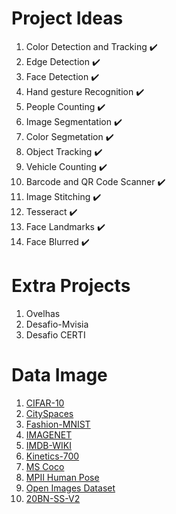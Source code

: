 # Project Ideas

1.  Color Detection and Tracking :heavy_check_mark:
2.  Edge Detection :heavy_check_mark:
3.  Face Detection :heavy_check_mark:
4.  Hand gesture Recognition :heavy_check_mark:
5.  People Counting :heavy_check_mark:
6.  Image Segmentation :heavy_check_mark:
7.  Color Segmetation :heavy_check_mark:
8.  Object Tracking :heavy_check_mark:
9. Vehicle Counting :heavy_check_mark:
10. Barcode and QR Code Scanner :heavy_check_mark:
11. Image Stitching :heavy_check_mark:
12. Tesseract :heavy_check_mark:
13. Face Landmarks :heavy_check_mark:
14. Face Blurred :heavy_check_mark:


# Extra Projects

1. Ovelhas
2. Desafio-Mvisia
3. Desafio CERTI


# Data Image 

1. [CIFAR-10](https://www.cs.toronto.edu/~kriz/cifar.html)
2. [CitySpaces](https://www.cityscapes-dataset.com/)
3. [Fashion-MNIST](http://mmlab.ie.cuhk.edu.hk/projects/DeepFashion.html)
4. [IMAGENET](http://www.image-net.org/)
5. [IMDB-WIKI](https://data.vision.ee.ethz.ch/cvl/rrothe/imdb-wiki/)
6. [Kinetics-700](https://deepmind.com/research/open-source/kinetics)
7. [MS Coco](http://cocodataset.org/#home)
8. [MPII Human Pose](http://human-pose.mpi-inf.mpg.de/)
9. [Open Images Dataset](https://opensource.google/projects/open-images-dataset)
10. [20BN-SS-V2](https://20bn.com/datasets/something-something)
